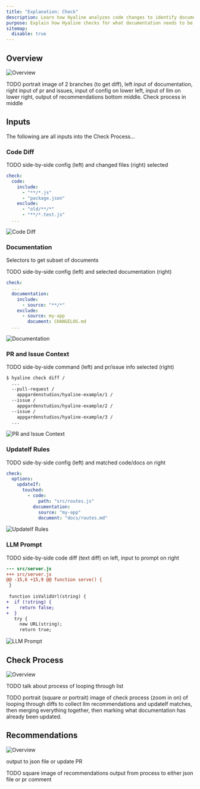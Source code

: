 ```yaml
---
title: "Explanation: Check"
description: Learn how Hyaline analyzes code changes to identify documentation that needs updating
purpose: Explain how Hyaline checks for what documentation needs to be updated
sitemap:
  disable: true
---
```

## Overview

<div class="portrait">

![Overview](./_img/check-overview.svg)

TODO portrait image of 2 branches (to get diff), left input of documentation, right input of pr and issues, input of config on lower left, input of llm on lower right, output of recommendations bottom middle. Check process in middle

</div>

## Inputs
The following are all inputs into the Check Process...

### Code Diff
TODO side-by-side config (left) and changed files (right) selected

<div class="side-by-side">

```yml
check:
  code:
    include:
      - "**/*.js"
      - "package.json"
    exclude:
      - "old/**/*"
      - "**/*.test.js"
  ...
```

![Code Diff](./_img/check-code-diff.svg)

</div>

### Documentation
Selectors to get subset of documents

TODO side-by-side config (left) and selected documentation (right)

<div class="side-by-side">

```yml
check:
  ...
  documentation:
    include:
      - source: "**/*"
    exclude:
      - source: my-app
        document: CHANGELOG.md
  ...
```

![Documentation](./_img/check-documentation.svg)

</div>

### PR and Issue Context
TODO side-by-side command (left) and pr/issue info selected (right)

<div class="side-by-side">

```bash
$ hyaline check diff /
  ...
  --pull-request /
    appgardenstudios/hyaline-example/1 /
  --issue /
    appgardenstudios/hyaline-example/2 /
  --issue /
    appgardenstudios/hyaline-example/3 /
  ...
```

![PR and Issue Context](./_img/check-pr-and-issues.svg)

</div>

### UpdateIf Rules
TODO side-by-side config (left) and matched code/docs on right

<div class="side-by-side">

```yaml
check:
  options:
    updateIf:
      touched:
        - code:
            path: "src/routes.js"
          documentation:
            source: "my-app"
            document: "docs/routes.md"
```

![UpdateIf Rules](./_img/check-updateif.svg)

</div>

### LLM Prompt
TODO side-by-side code diff (text diff) on left, input to prompt on right

<div class="side-by-side">

```diff
--- src/server.js
+++ src/server.js
@@ -15,6 +15,9 @@ function serve() {
 }
 
 function isValidUrl(string) {
+  if (!string) {
+    return false;
+  }
   try {
     new URL(string);
     return true;
```

![LLM Prompt](./_img/check-prompt.svg)

</div>


## Check Process

<div class="portrait">

![Overview](./_img/check-process.svg)

TODO talk about process of looping through list

TODO portrait (square or portrait) image of check process (zoom in on) of looping through diffs to collect llm recommendations and updateIf matches, then merging everything together, then marking what documentation has already been updated.

</div>


## Recommendations

<div class="portrait">

![Overview](./_img/check-recommendations.svg)

output to json file or update PR

TODO square image of recommendations output from process to either json file or pr comment

</div>